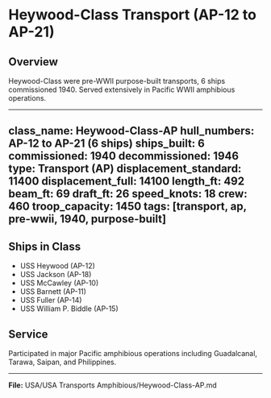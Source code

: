 # Heywood-Class Transport (AP-12 to AP-21)

## Overview
Heywood-Class were pre-WWII purpose-built transports, 6 ships commissioned 1940. Served extensively in Pacific WWII amphibious operations.

---
class_name: Heywood-Class-AP
hull_numbers: AP-12 to AP-21 (6 ships)
ships_built: 6
commissioned: 1940
decommissioned: 1946
type: Transport (AP)
displacement_standard: 11400
displacement_full: 14100
length_ft: 492
beam_ft: 69
draft_ft: 26
speed_knots: 18
crew: 460
troop_capacity: 1450
tags: [transport, ap, pre-wwii, 1940, purpose-built]
---

## Ships in Class
- USS Heywood (AP-12)
- USS Jackson (AP-18)
- USS McCawley (AP-10)
- USS Barnett (AP-11)
- USS Fuller (AP-14)
- USS William P. Biddle (AP-15)

## Service
Participated in major Pacific amphibious operations including Guadalcanal, Tarawa, Saipan, and Philippines.

---
**File:** USA/USA Transports Amphibious/Heywood-Class-AP.md
